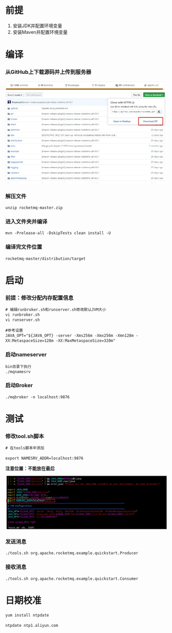# 前提

1. 安装JDK并配置环境变量
2. 安装Maven并配置环境变量

# 编译

### 从GitHub上下载源码并上传到服务器

![](./images/01.jpg)

### 解压文件

```
unzip rocketmq-master.zip
```

### 进入文件夹并编译

```shell
mvn -Prelease-all -DskipTests clean install -U
```

### 编译完文件位置

```shell
rocketmq-master/distribution/target
```



# 启动

### 前提：修改分配内存配置信息

```shell
# 编辑runbroker.sh和runserver.sh修改默认JVM大小
vi runbroker.sh
vi runserver.sh

#参考设置
JAVA_OPT="${JAVA_OPT} -server -Xms256m -Xmx256m -Xmn128m -XX:MetaspaceSize=128m -XX:MaxMetaspaceSize=320m"
```

### 启动nameserver

```shell
bin目录下执行
./mqnamesrv
```

### 启动Broker

```shell
./mqbroker -n localhost:9876
```

# 测试

### 修改tool.sh脚本

```shell
# 在tools脚本中添加

export NAMESRV_ADDR=localhost:9876
```

**注意位置：不能放在最后**

![](./images/02.jpg)



### 发送消息

```shell
./tools.sh org.apache.rocketmq.example.quickstart.Producer
```

### 接收消息

```shell
./tools.sh org.apache.rocketmq.example.quickstart.Consumer
```



# 日期校准

```shell
yum install ntpdate

ntpdate ntp1.aliyun.com
```

